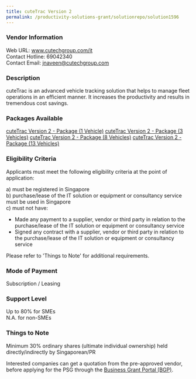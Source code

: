 ```yaml
---
title: cuteTrac Version 2 
permalink: /productivity-solutions-grant/solutionrepo/solution1596
---
```


### Vendor Information
Web URL: www.cutechgroup.com/it <br>Contact Hotline: 69042340 <br>Contact Email: jnaveen@cutechgroup.com

### Description

cuteTrac is an advanced vehicle tracking solution that helps to manage fleet operations in an efficient manner. It increases the productivity and results in tremendous cost savings.

### Packages Available

<a href='https://www.gobusiness.gov.sg/images/psg/Cutech_Infocomm_Solutions_Annex_3_Part_1.pdf' target='_blank'>cuteTrac Version 2  - Package (1 Vehicle)</a>
<a href='https://www.gobusiness.gov.sg/images/psg/Cutech_Infocomm_Solutions_Annex_3_Part_2.pdf' target='_blank'>cuteTrac Version 2  -  Package (3 Vehicles)</a>
<a href='https://www.gobusiness.gov.sg/images/psg/Cutech_Infocomm_Solutions_Annex_3_Part_3.pdf' target='_blank'>cuteTrac Version 2  - Package (8 Vehicles)</a>
<a href='https://www.gobusiness.gov.sg/images/psg/Cutech_Infocomm_Solutions_Annex_3_Part_4.pdf' target='_blank'>cuteTrac Version 2  - Package (13 Vehicles)</a>

### Eligibility Criteria

Applicants must meet the following eligibility criteria at the point of application:

a) must be registered in Singapore <br>
b) purchase/lease of the IT solution or equipment or consultancy service must be used in Singapore <br>
c) must not have:
- Made any payment to a supplier, vendor or third party in relation to the purchase/lease of the IT solution or equipment or consultancy service
- Signed any contract with a supplier, vendor or third party in relation to the purchase/lease of the IT solution or equipment or consultancy service

Please refer to 'Things to Note' for additional requirements.

### Mode of Payment
Subscription / Leasing

### Support Level
Up to 80% for SMEs <br>
N.A. for non-SMEs

### Things to Note
Minimum 30% ordinary shares (ultimate individual ownership) held directly/indirectly by Singaporean/PR

Interested companies can get a quotation from the pre-approved vendor, before applying for the PSG through the <a target='_blank' href='https://www.businessgrants.gov.sg/'>Business Grant Portal (BGP)</a>.
